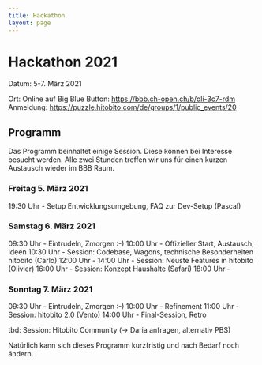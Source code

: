 ```yaml
---
title: Hackathon
layout: page
---
```


# Hackathon 2021

Datum: 5-7. März 2021

Ort: Online auf Big Blue Button: https://bbb.ch-open.ch/b/oli-3c7-rdm
Anmeldung: https://puzzle.hitobito.com/de/groups/1/public_events/20

## Programm

Das Programm beinhaltet einige Session. Diese können bei Interesse besucht werden. Alle zwei Stunden treffen wir uns für einen kurzen Austausch wieder im BBB Raum.

### Freitag 5. März 2021
19:30 Uhr - Setup Entwicklungsumgebung, FAQ zur Dev-Setup (Pascal)

### Samstag 6. März 2021
09:30 Uhr - Eintrudeln, Zmorgen :-)
10:00 Uhr - Offizieller Start, Austausch, Ideen
10:30 Uhr - Session: Codebase, Wagons, technische Besonderheiten hitobito (Carlo)
12:00 Uhr - 
14:00 Uhr - Session: Neuste Features in hitobito (Olivier)
16:00 Uhr - Session: Konzept Haushalte (Safari)
18:00 Uhr - 


### Sonntag 7. März 2021
09:30 Uhr - Eintrudeln, Zmorgen :-)
10:00 Uhr - Refinement
11:00 Uhr - Session: hitobito 2.0 (Vento)
14:00 Uhr - Final-Session, Retro

tbd: Session: Hitobito Community (-> Daria anfragen, alternativ PBS)

Natürlich kann sich dieses Programm kurzfristig und nach Bedarf noch ändern.
